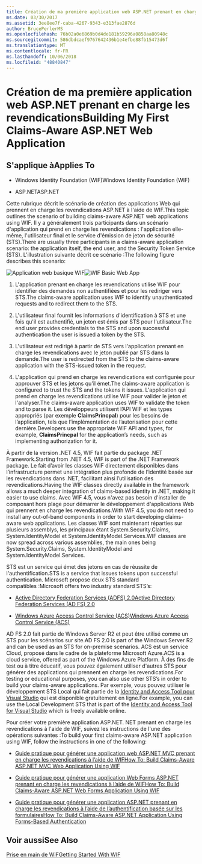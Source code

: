 ```yaml
---
title: Création de ma première application web ASP.NET prenant en charge les revendications
ms.date: 03/30/2017
ms.assetid: 3ee8ee7f-caba-4267-9343-e313fae2876d
author: BrucePerlerMS
ms.openlocfilehash: 76b02a0e6869b0d4de181b59296a0858aa80948c
ms.sourcegitcommit: 586dbdcaef9767642436b1e4efbe88fb15473d6f
ms.translationtype: MT
ms.contentlocale: fr-FR
ms.lasthandoff: 10/06/2018
ms.locfileid: "48840847"
---
```

# <a name="building-my-first-claims-aware-aspnet-web-application"></a><span data-ttu-id="18f65-102">Création de ma première application web ASP.NET prenant en charge les revendications</span><span class="sxs-lookup"><span data-stu-id="18f65-102">Building My First Claims-Aware ASP.NET Web Application</span></span>
## <a name="applies-to"></a><span data-ttu-id="18f65-103">S'applique à</span><span class="sxs-lookup"><span data-stu-id="18f65-103">Applies To</span></span>  
  
-   <span data-ttu-id="18f65-104">Windows Identity Foundation (WIF)</span><span class="sxs-lookup"><span data-stu-id="18f65-104">Windows Identity Foundation (WIF)</span></span>  
  
-   <span data-ttu-id="18f65-105">ASP.NET</span><span class="sxs-lookup"><span data-stu-id="18f65-105">ASP.NET</span></span>  
  
 <span data-ttu-id="18f65-106">Cette rubrique décrit le scénario de création des applications Web qui prennent en charge les revendications ASP.NET à l'aide de WIF.</span><span class="sxs-lookup"><span data-stu-id="18f65-106">This topic outlines the scenario of building claims-aware ASP.NET web applications using WIF.</span></span> <span data-ttu-id="18f65-107">Il y a généralement trois participants dans un scénario d'application qui prend en charge les revendications : l'application elle-même, l'utilisateur final et le service d'émission de jeton de sécurité (STS).</span><span class="sxs-lookup"><span data-stu-id="18f65-107">There are usually three participants in a claims-aware application scenario: the application itself, the end user, and the Security Token Service (STS).</span></span> <span data-ttu-id="18f65-108">L'illustration suivante décrit ce scénario :</span><span class="sxs-lookup"><span data-stu-id="18f65-108">The following figure describes this scenario:</span></span>  
  
 <span data-ttu-id="18f65-109">![Application web basique WIF](../../../docs/framework/security/media/wifbasicwebapp.gif "WIFBasicWebApp")</span><span class="sxs-lookup"><span data-stu-id="18f65-109">![WIF Basic Web App](../../../docs/framework/security/media/wifbasicwebapp.gif "WIFBasicWebApp")</span></span>  
  
1.  <span data-ttu-id="18f65-110">L'application prenant en charge les revendications utilise WIF pour identifier des demandes non authentifiées et pour les rediriger vers STS.</span><span class="sxs-lookup"><span data-stu-id="18f65-110">The claims-aware application uses WIF to identify unauthenticated requests and to redirect them to the STS.</span></span>  
  
2.  <span data-ttu-id="18f65-111">L'utilisateur final fournit les informations d'identification à STS et une fois qu'il est authentifié, un jeton est émis par STS pour l'utilisateur.</span><span class="sxs-lookup"><span data-stu-id="18f65-111">The end user provides credentials to the STS and upon successful authentication the user is issued a token by the STS.</span></span>  
  
3.  <span data-ttu-id="18f65-112">L'utilisateur est redirigé à partir de STS vers l'application prenant en charge les revendications avec le jeton publié par STS dans la demande.</span><span class="sxs-lookup"><span data-stu-id="18f65-112">The user is redirected from the STS to the claims-aware application with the STS-issued token in the request.</span></span>  
  
4.  <span data-ttu-id="18f65-113">L'application qui prend en charge les revendications est configurée pour approuver STS et les jetons qu'il émet.</span><span class="sxs-lookup"><span data-stu-id="18f65-113">The claims-aware application is configured to trust the STS and the tokens it issues.</span></span> <span data-ttu-id="18f65-114">L'application qui prend en charge les revendications utilise WIF pour valider le jeton et l'analyser.</span><span class="sxs-lookup"><span data-stu-id="18f65-114">The claims-aware application uses WIF to validate the token and to parse it.</span></span> <span data-ttu-id="18f65-115">Les développeurs utilisent l’API WIF et les types appropriés (par exemple **ClaimsPrincpal**) pour les besoins de l’application, tels que l’implémentation de l’autorisation pour cette dernière.</span><span class="sxs-lookup"><span data-stu-id="18f65-115">Developers use the appropriate WIF API and types, for example, **ClaimsPrincpal** for the application’s needs, such as implementing authorization for it.</span></span>  
  
 <span data-ttu-id="18f65-116">À partir de la version .NET 4.5, WIF fait partie du package .NET Framework.</span><span class="sxs-lookup"><span data-stu-id="18f65-116">Starting from .NET 4.5, WIF is part of the .NET Framework package.</span></span> <span data-ttu-id="18f65-117">Le fait d’avoir les classes WIF directement disponibles dans l’infrastructure permet une intégration plus profonde de l’identité basée sur les revendications dans .NET, facilitant ainsi l’utilisation des revendications.</span><span class="sxs-lookup"><span data-stu-id="18f65-117">Having the WIF classes directly available in the framework allows a much deeper integration of claims-based identity in .NET, making it easier to use claims.</span></span> <span data-ttu-id="18f65-118">Avec WIF 4.5, vous n'avez pas besoin d'installer de composant hors plage pour démarrer le développement d'applications Web qui prennent en charge les revendications.</span><span class="sxs-lookup"><span data-stu-id="18f65-118">With WIF 4.5, you do not need to install any out-of-band components in order to start developing claims-aware web applications.</span></span> <span data-ttu-id="18f65-119">Les classes WIF sont maintenant réparties sur plusieurs assemblys, les principaux étant System.Security.Claims, System.IdentityModel et System.IdentityModel.Services.</span><span class="sxs-lookup"><span data-stu-id="18f65-119">WIF classes are now spread across various assemblies, the main ones being System.Security.Claims, System.IdentityModel and System.IdentityModel.Services.</span></span>  
  
 <span data-ttu-id="18f65-120">STS est un service qui émet des jetons en cas de réussite de l'authentification.</span><span class="sxs-lookup"><span data-stu-id="18f65-120">STS is a service that issues tokens upon successful authentication.</span></span> <span data-ttu-id="18f65-121">Microsoft propose deux STS standard compatibles :</span><span class="sxs-lookup"><span data-stu-id="18f65-121">Microsoft offers two industry standard STS’s:</span></span>  
  
-   [<span data-ttu-id="18f65-122">Active Directory Federation Services (ADFS) 2.0</span><span class="sxs-lookup"><span data-stu-id="18f65-122">Active Directory Federation Services (AD FS) 2.0</span></span>](https://go.microsoft.com/fwlink/?LinkID=247516)
  
-   [<span data-ttu-id="18f65-123">Windows Azure Access Control Service (ACS)</span><span class="sxs-lookup"><span data-stu-id="18f65-123">Windows Azure Access Control Service (ACS)</span></span>](https://go.microsoft.com/fwlink/?LinkID=247517)
  
 <span data-ttu-id="18f65-124">AD FS 2.0 fait partie de Windows Server R2 et peut être utilisé comme un STS pour les scénarios sur site.</span><span class="sxs-lookup"><span data-stu-id="18f65-124">AD FS 2.0 is part of the Windows Server R2 and can be used as an STS for on-premise scenarios.</span></span> <span data-ttu-id="18f65-125">ACS est un service Cloud, proposé dans le cadre de la plateforme Microsoft Azure.</span><span class="sxs-lookup"><span data-stu-id="18f65-125">ACS is a cloud service, offered as part of the Windows Azure Platform.</span></span> <span data-ttu-id="18f65-126">À des fins de test ou à titre éducatif, vous pouvez également utiliser d'autres STS pour générer des applications qui prennent en charge les revendications.</span><span class="sxs-lookup"><span data-stu-id="18f65-126">For testing or educational purposes, you can also use other STS’s in order to build your claims-aware applications.</span></span> <span data-ttu-id="18f65-127">Par exemple, vous pouvez utiliser le développement STS Local qui fait partie de la [Identity and Access Tool pour Visual Studio](https://go.microsoft.com/fwlink/?LinkID=245849) qui est disponible gratuitement en ligne.</span><span class="sxs-lookup"><span data-stu-id="18f65-127">For example, you can use the Local Development STS that is part of the [Identity and Access Tool for Visual Studio](https://go.microsoft.com/fwlink/?LinkID=245849) which is freely available online.</span></span>  
  
 <span data-ttu-id="18f65-128">Pour créer votre première application ASP.NET. NET prenant en charge les revendications à l'aide de WIF, suivez les instructions de l'une des opérations suivantes :</span><span class="sxs-lookup"><span data-stu-id="18f65-128">To build your first claims-aware ASP.NET application using WIF, follow the instructions in one of the following:</span></span>  
  
-   [<span data-ttu-id="18f65-129">Guide pratique pour générer une application web ASP.NET MVC prenant en charge les revendications à l’aide de WIF</span><span class="sxs-lookup"><span data-stu-id="18f65-129">How To: Build Claims-Aware ASP.NET MVC Web Application Using WIF</span></span>](../../../docs/framework/security/how-to-build-claims-aware-aspnet-mvc-web-app-using-wif.md)  
  
-   [<span data-ttu-id="18f65-130">Guide pratique pour générer une application Web Forms ASP.NET prenant en charge les revendications à l’aide de WIF</span><span class="sxs-lookup"><span data-stu-id="18f65-130">How To: Build Claims-Aware ASP.NET Web Forms Application Using WIF</span></span>](../../../docs/framework/security/how-to-build-claims-aware-aspnet-web-forms-app-using-wif.md)  
  
-   [<span data-ttu-id="18f65-131">Guide pratique pour générer une application ASP.NET prenant en charge les revendications à l’aide de l’authentification basée sur les formulaires</span><span class="sxs-lookup"><span data-stu-id="18f65-131">How To: Build Claims-Aware ASP.NET Application Using Forms-Based Authentication</span></span>](../../../docs/framework/security/claims-aware-aspnet-app-forms-authentication.md)  
  
## <a name="see-also"></a><span data-ttu-id="18f65-132">Voir aussi</span><span class="sxs-lookup"><span data-stu-id="18f65-132">See Also</span></span>  
 [<span data-ttu-id="18f65-133">Prise en main de WIF</span><span class="sxs-lookup"><span data-stu-id="18f65-133">Getting Started With WIF</span></span>](../../../docs/framework/security/getting-started-with-wif.md)
